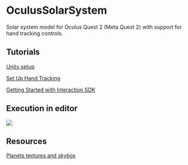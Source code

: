# OculusSolarSystem

Solar system model for Oculus Quest 2 (Meta Quest 2) with support for hand tracking controls.

## Tutorials

[Unity setup](https://developer.oculus.com/documentation/unity/)

[Set Up Hand Tracking](https://developer.oculus.com/documentation/unity/unity-handtracking/#add-interactions)

[Getting Started with Interaction SDK](https://developer.oculus.com/documentation/unity/unity-isdk-getting-started/)

## Execution in editor
 
![](img/view.gif)

## Resources

[Planets textures and skybox](https://www.solarsystemscope.com/textures/)
